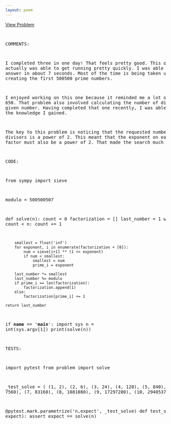 ```yaml
---
layout: poem
---
```



<html><head><title>Euler - Problem 500</title>
<p><a href="http://projecteuler.net/problem=500" target="_blank">View Problem</a></p>
<pre>

COMMENTS:

I completed three in one day!  That feels pretty good.  This one I actually was
able to get running pretty quickly.  I was able to get the answer in about 7
seconds.  Most of the time is being taken up by creating the first 500500 prime
numbers.

I enjoyed working on this one because it reminded me a lot of problem 650.
That problem also involved calculating the number of divisors of a given
number.  Having completed that one recently, I was able to build on the
knowledge I gained.

The key to this problem is noticing that the requested number of divisors is a
power of 2.  This meant that the exponent on each prime factor must also be a
power of 2.  That made the search much easier.


CODE:

from sympy import sieve

modulo = 500500507

def solve(n):
    count = 0
    factorization = []
    last_number = 1
    while count < n:
        count += 1

        smallest = float('inf')
        for exponent, i in enumerate(factorization + [0]):
            num = sieve[i+1] ** (1 << exponent)
            if num < smallest:
                smallest = num
                prime_i = exponent

        last_number *= smallest
        last_number %= modulo
        if prime_i == len(factorization):
            factorization.append(1)
        else:
            factorization[prime_i] += 1

    return last_number

if __name__ == '__main__':
    import sys
    n = int(sys.argv[1])
    print(solve(n))


TESTS:

import pytest
from problem import solve

_test_solve = (
    (1, 2),
    (2, 6),
    (3, 24),
    (4, 120),
    (5, 840),
    (6, 7560),
    (7, 83160),
    (8, 1081080),
    (9, 17297280),
    (10, 294053760),
)

@pytest.mark.parametrize('n,expect', _test_solve)
def test_solve(n, expect):
    assert expect == solve(n)

</pre></body></html>
